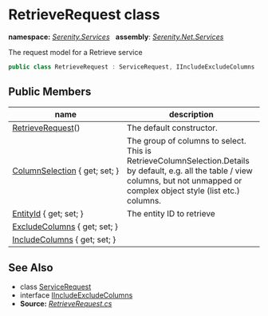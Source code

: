 # RetrieveRequest class
**namespace:** *[Serenity.Services](../README.md#serenity.services-namespace)*   **assembly**: *[Serenity.Net.Services](../README.md)*

The request model for a Retrieve service

```csharp
public class RetrieveRequest : ServiceRequest, IIncludeExcludeColumns
```

## Public Members

| name | description |
| --- | --- |
| [RetrieveRequest](RetrieveRequest/RetrieveRequest.md)() | The default constructor. |
| [ColumnSelection](RetrieveRequest/ColumnSelection.md) { get; set; } | The group of columns to select. This is RetrieveColumnSelection.Details by default, e.g. all the table / view columns, but not unmapped or complex object style (list etc.) columns. |
| [EntityId](RetrieveRequest/EntityId.md) { get; set; } | The entity ID to retrieve |
| [ExcludeColumns](RetrieveRequest/ExcludeColumns.md) { get; set; } |  |
| [IncludeColumns](RetrieveRequest/IncludeColumns.md) { get; set; } |  |

## See Also

* class [ServiceRequest](ServiceRequest.md)
* interface [IIncludeExcludeColumns](IIncludeExcludeColumns.md)
* **Source:** *[RetrieveRequest.cs](https://github.com/serenity-is/Serenity/blob/master/src/Serenity.Net.Services/Models/RetrieveRequest.cs)*